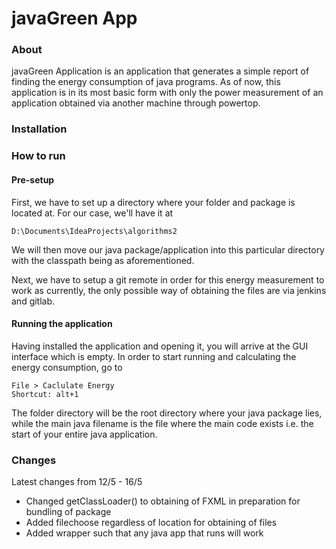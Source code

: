 # javaGreen App

### About

javaGreen Application is an application that generates a simple report of finding the energy consumption of java programs.
As of now, this application is in its most basic form with only the power measurement of an application obtained via 
another machine through powertop.

### Installation

### How to run
#### Pre-setup

First, we have to set up a directory where your folder and package is located at. For our case, we'll have it at
```$xslt
D:\Documents\IdeaProjects\algorithms2
```

We will then move our java package/application into this particular directory with the classpath being as aforementioned.

Next, we have to setup a git remote in order for this energy measurement to work as currently, the only possible way of 
obtaining the files are via jenkins and gitlab.

#### Running the application

Having installed the application and opening it, you will arrive at the GUI interface which is empty. 
In order to start running and calculating the energy consumption, go to 
```
File > Caclulate Energy
Shortcut: alt+1
```

The folder directory will be the root directory where your java package lies, while the main java filename is the file where
the main code exists i.e. the start of your entire java application. 
### Changes

Latest changes from 12/5 - 16/5
- Changed getClassLoader() to obtaining of FXML in preparation for bundling of package
- Added filechoose regardless of location for obtaining of files
- Added wrapper such that any java app  that runs will work
